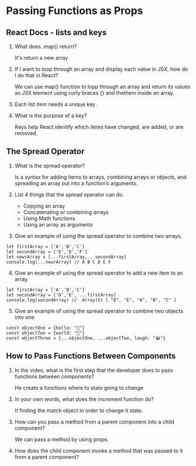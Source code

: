 # Passing Functions as Props

## React Docs - lists and keys
1. What does .map() return?

    It's return a new array

2. If I want to loop through an array and display each value in JSX, how do I do that in React?

    We can use map() function to lopp through an array and return its values as JSX element using curly braces {} and thethem inside an array.

3. Each list item needs a unique key .

4. What is the purpose of a key?

    Keys help React identify which items have changed, are added, or are removed.

## The Spread Operator
1. What is the spread operator?

    Is a syntax for adding items to arrays, combining arrays or objects, and spreading an array out into a function’s arguments.

2. List 4 things that the spread operator can do.
    * Copying an array
    * Concatenating or combining arrays
    * Using Math functions
    * Using an array as arguments

3. Give an example of using the spread operator to combine two arrays.
```
let firstArray = ['A','B','C']
let secondArray = ['D','E','F']
let newrArray = [...firstArray,...secondArray]
console.log(...newrArray) // A B C D E F
```
4. Give an example of using the spread operator to add a new item to an array.
```
let firstArray = ['A','B','C']
let secondArray = ['D','E', ...firstArray]
console.log(secondArray) //  Array(5) [ "D", "E", "A", "B", "C" ]
```
5. Give an example of using the spread operator to combine two objects into one
```
const objectOne = {hello: "🤪"}
const objectTwo = {world: "🐻"}
const objectThree = {...objectOne, ...objectTwo, laugh: "😂"}
```

## How to Pass Functions Between Components
1. In the video, what is the first step that the developer does to pass functions between components?

    He create a functions where to state going to change

2. In your own words, what does the increment function do?

    It finding the match object in order to change it state.

3. How can you pass a method from a parent component into a child component?

    We can pass a method by using props.

4. How does the child component invoke a method that was passed to it from a parent component?